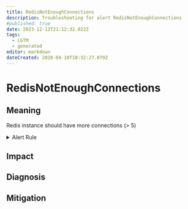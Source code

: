 ```yaml
---
title: RedisNotEnoughConnections
description: Troubleshooting for alert RedisNotEnoughConnections
#published: true
date: 2023-12-12T21:12:32.022Z
tags: 
  - LGTM
  - generated
editor: markdown
dateCreated: 2020-04-10T18:32:27.079Z
---
```


# RedisNotEnoughConnections

## Meaning
[//]: # "Short paragraph that explains what the alert means"
Redis instance should have more connections (> 5)

<details>
  <summary>Alert Rule</summary>

{{% rule "redis/oliver006-redis-exporter.yml" "RedisNotEnoughConnections" %}}

{{% comment %}}

```yaml
alert: RedisNotEnoughConnections
expr: redis_connected_clients < 5
for: 2m
labels:
    severity: warning
annotations:
    summary: Redis not enough connections (instance {{ $labels.instance }})
    description: |-
        Redis instance should have more connections (> 5)
          VALUE = {{ $value }}
          LABELS = {{ $labels }}
    runbook: https://github.com/srerun/prometheus-alerts/blob/main/content/runbooks/oliver006-redis-exporter/RedisNotEnoughConnections.md

```

{{% /comment %}}

</details>


## Impact
[//]: # "What could / will happen if the alert is not addressed"



## Diagnosis
[//]: # "Steps to take to identify the cause of the problem"



## Mitigation
[//]: # "The steps necessary to resolve the alert"
